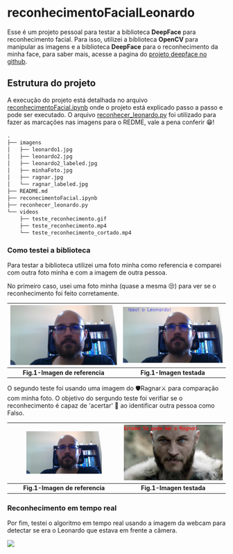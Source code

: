 # reconhecimentoFacialLeonardo

Esse é um projeto pessoal para testar a biblioteca __DeepFace__ para reconhecimento facial. Para isso, utilizei a biblioteca __OpenCV__ para manipular as imagens e a biblioteca __DeepFace__ para o reconhecimento da minha face, para saber mais, acesse a pagina do [projeto deepface no github](https://github.com/serengil/deepface).


## Estrutura do projeto

A execução do projeto está detalhada no arquivo [reconhecimentoFacial.ipynb](https://nbviewer.org/github/LeonardoDonatoNunes/reconhecimentoFacialLeonardo/blob/main/reconhecimentoFacial.ipynb) onde o projeto está explicado passo a passo e pode ser executado. O arquivo [reconhecer_leonardo.py](./reconhecer_leonardo.py) foi utilizado para fazer as marcações nas imagens para o REDME, vale a pena conferir 😁!  

    .
    ├── imagens
    │   ├── leonardo1.jpg
    │   ├── leonardo2.jpg
    │   ├── leonardo2_labeled.jpg
    │   ├── minhaFoto.jpg
    │   ├── ragnar.jpg
    │   └── ragnar_labeled.jpg
    ├── README.md
    ├── reconecimentoFacial.ipynb
    ├── reconhecer_leonardo.py
    └── videos
        ├── teste_reconhecimento.gif
        ├── teste_reconhecimento.mp4
        └── teste_reconhecimento_cortado.mp4

### Como testei a biblioteca

Para testar a biblioteca utilizei uma foto minha como referencia e comparei com outra foto minha e com a imagem de outra pessoa.

No primeiro caso, usei uma foto minha (quase a mesma 😒) para ver se o reconhecimento foi feito corretamente.

|<img src="imagens/leonardo1.jpg">|<img src="imagens/leonardo2_labeled.jpg">|
|:---:|:---:|
|**Fig.1-Imagen de referencia**|**Fig.1-Imagen testada**|

O segundo teste foi usando uma imagem do 🛡️Ragnar⚔️ para comparação com minha foto. O objetivo do sergundo teste foi verifiar se o reconhecimento é capaz de 'acertar' 🤔 ao identificar outra pessoa como Falso. 

|<img src="imagens/leonardo1.jpg" width="70%">|<img src="imagens/ragnar_labeled.jpg" width="120%">|
|:---:|:---:|
|**Fig.1-Imagen de referencia**|**Fig.1-Imagen testada**|

### Reconhecimento em tempo real

Por fim, testei o algoritmo em tempo real usando a imagem da webcam para detectar se era o Leonardo que estava em frente a câmera.

![](videos/teste_reconhecimento.gif)
                



